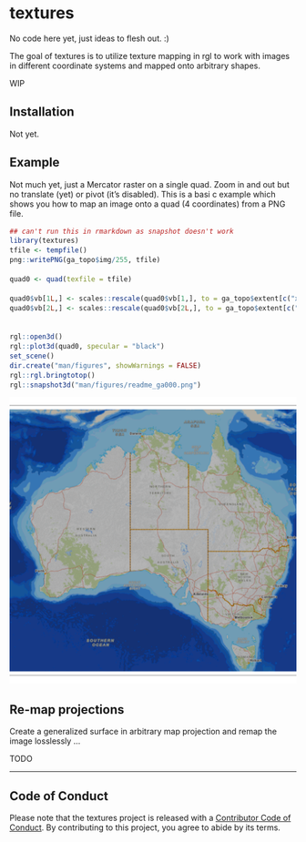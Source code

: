 
<!-- README.md is generated from README.Rmd. Please edit that file -->

# textures

<!-- badges: start -->

<!-- badges: end -->

No code here yet, just ideas to flesh out. :)

The goal of textures is to utilize texture mapping in rgl to work with
images in different coordinate systems and mapped onto arbitrary shapes.

WIP

## Installation

Not yet.

## Example

Not much yet, just a Mercator raster on a single quad. Zoom in and out
but no translate (yet) or pivot (it’s disabled). This is a basi c
example which shows you how to map an image onto a quad (4 coordinates)
from a PNG file.

``` r
## can't run this in rmarkdown as snapshot doesn't work
library(textures)
tfile <- tempfile()
png::writePNG(ga_topo$img/255, tfile)

quad0 <- quad(texfile = tfile)

quad0$vb[1L,] <- scales::rescale(quad0$vb[1,], to = ga_topo$extent[c("xmin", "xmax")])
quad0$vb[2L,] <- scales::rescale(quad0$vb[2L,], to = ga_topo$extent[c("ymin", "ymax")])


rgl::open3d()
rgl::plot3d(quad0, specular = "black")
set_scene()
dir.create("man/figures", showWarnings = FALSE)
rgl::rgl.bringtotop()
rgl::snapshot3d("man/figures/readme_ga000.png")
```

![texture map on a quad](man/figures/readme_ga000.png)

## Re-map projections

Create a generalized surface in arbitrary map projection and remap the
image losslessly …

TODO

-----

## Code of Conduct

Please note that the textures project is released with a [Contributor
Code of
Conduct](https://contributor-covenant.org/version/2/0/CODE_OF_CONDUCT.html).
By contributing to this project, you agree to abide by its terms.
